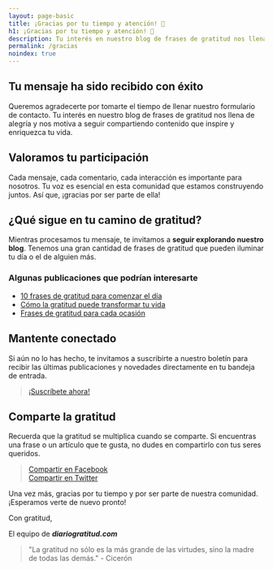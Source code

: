 ```yaml
---
layout: page-basic
title: ¡Gracias por tu tiempo y atención! 🌟
h1: ¡Gracias por tu tiempo y atención! 🌟
description: Tu interés en nuestro blog de frases de gratitud nos llena de alegría y nos motiva a seguir compartiendo contenido que inspire y enriquezca tu vida.
permalink: /gracias
noindex: true
---
```

## Tu mensaje ha sido recibido con éxito

Queremos agradecerte por tomarte el tiempo de llenar nuestro formulario de contacto. Tu interés en nuestro blog de frases de gratitud nos llena de alegría y nos motiva a seguir compartiendo contenido que inspire y enriquezca tu vida.

## Valoramos tu participación

Cada mensaje, cada comentario, cada interacción es importante para nosotros. Tu voz es esencial en esta comunidad que estamos construyendo juntos. Así que, ¡gracias por ser parte de ella!

## ¿Qué sigue en tu camino de gratitud?

Mientras procesamos tu mensaje, te invitamos a **seguir explorando nuestro blog**. Tenemos una gran cantidad de frases de gratitud que pueden iluminar tu día o el de alguien más.

### Algunas publicaciones que podrían interesarte

* [10 frases de gratitud para comenzar el día](#)
* [Cómo la gratitud puede transformar tu vida](#)
* [Frases de gratitud para cada ocasión](#)

## Mantente conectado

Si aún no lo has hecho, te invitamos a suscribirte a nuestro boletín para recibir las últimas publicaciones y novedades directamente en tu bandeja de entrada.

> [¡Suscríbete ahora!](#)

## Comparte la gratitud

Recuerda que la gratitud se multiplica cuando se comparte. Si encuentras una frase o un artículo que te gusta, no dudes en compartirlo con tus seres queridos.

> [Compartir en Facebook](#)  
> [Compartir en Twitter](#)

Una vez más, gracias por tu tiempo y por ser parte de nuestra comunidad. ¡Esperamos verte de nuevo pronto!

Con gratitud,

El equipo de ***diariogratitud.com***

> "La gratitud no sólo es la más grande de las virtudes, sino la madre de todas las demás." - Cicerón
